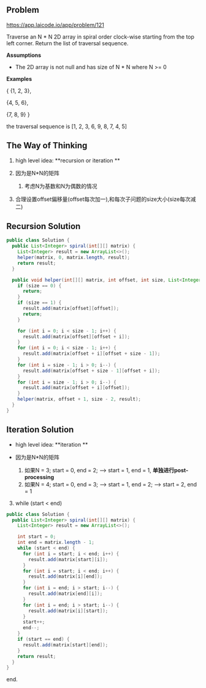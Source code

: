 ## Problem

https://app.laicode.io/app/problem/121

Traverse an N * N 2D array in spiral order clock-wise starting from the top left corner. Return the list of traversal sequence.

**Assumptions**

- The 2D array is not null and has size of N * N where N >= 0

**Examples**

{ {1,  2,  3},

 {4,  5,  6},

 {7,  8,  9} }

the traversal sequence is [1, 2, 3, 6, 9, 8, 7, 4, 5]



## The Way of Thinking

1. high level idea: **recursion or iteration **

2. 因为是N*N的矩阵

   1. 考虑N为基数和N为偶数的情况

3. 合理设置offset偏移量(offset每次加一),和每次子问题的size大小(size每次减二)

   

## Recursion Solution

```java
public class Solution {
  public List<Integer> spiral(int[][] matrix) {
    List<Integer> result = new ArrayList<>();
    helper(matrix, 0, matrix.length, result);
    return result;
  }

  public void helper(int[][] matrix, int offset, int size, List<Integer> result) {
    if (size == 0) {
      return;
    }
    if (size == 1) {
      result.add(matrix[offset][offset]);
      return;
    }

    for (int i = 0; i < size - 1; i++) {
      result.add(matrix[offset][offset + i]);
    }
    for (int i = 0; i < size - 1; i++) {
      result.add(matrix[offset + i][offset + size - 1]);
    }
    for (int i = size - 1; i > 0; i--) {
      result.add(matrix[offset + size - 1][offset + i]);
    }
    for (int i = size - 1; i > 0; i--) {
      result.add(matrix[offset + i][offset]);
    }
    helper(matrix, offset + 1, size - 2, result);
  }
}
```

## Iteration Solution

- high level idea: **iteration **
- 因为是N*N的矩阵

  1. 如果N = 3;  start = 0, end = 2;  -->  start = 1, end = 1,   **单独进行post-processing**
  2. 如果N = 4; start = 0, end = 3; --> start  = 1, end = 2; --> start = 2, end = 1

3. while (start < end)

```java
public class Solution {
  public List<Integer> spiral(int[][] matrix) {
    List<Integer> result = new ArrayList<>();

    int start = 0;
    int end = matrix.length - 1;
    while (start < end) {
      for (int i = start; i < end; i++) {
        result.add(matrix[start][i]);
      }
      for (int i = start; i < end; i++) {
        result.add(matrix[i][end]);
      }
      for (int i = end; i > start; i--) {
        result.add(matrix[end][i]);
      }
      for (int i = end; i > start; i--) {
        result.add(matrix[i][start]);
      }
      start++;
      end--;
    }
    if (start == end) {
      result.add(matrix[start][end]);
    }
    return result;
  }
}
```



end.